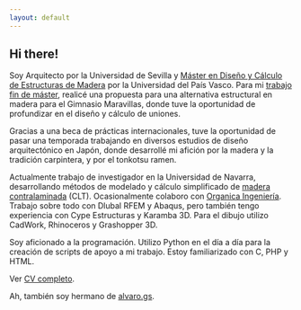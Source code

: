 ```yaml
---
layout: default
---
```

## Hi there!

Soy Arquitecto por la Universidad de Sevilla y [Máster en Diseño y Cálculo de Estructuras de Madera](https://www.mastermadera.com/) por la Universidad del País Vasco.
Para mi [trabajo fin de máster](./tfm.html), realicé una propuesta para una alternativa estructural en madera para el Gimnasio Maravillas, donde tuve la oportunidad de profundizar en el diseño y cálculo de uniones.

Gracias a una beca de prácticas internacionales, tuve la oportunidad de pasar una temporada trabajando en diversos estudios de diseño arquitectónico en Japón, donde desarrollé mi afición por la madera y la tradición carpintera, y por el tonkotsu ramen.

Actualmente trabajo de investigador en la Universidad de Navarra, desarrollando métodos de modelado y cálculo simplificado de [madera contralaminada](./clt.html) (CLT). Ocasionalmente colaboro con [Organica Ingeniería](https://organicaingenieria.es/). Trabajo sobre todo con Dlubal RFEM y Abaqus, pero también tengo experiencia con Cype Estructuras y Karamba 3D. Para el dibujo utilizo CadWork, Rhinoceros y Grashopper 3D.

Soy aficionado a la programación. Utilizo Python en el día a día para la creación de scripts de apoyo a mi trabajo. Estoy familiarizado con C, PHP y HTML.

Ver [CV completo](.content/cv.html).

Ah, también soy hermano de [alvaro.gs](https://www.alvaro.gs).




